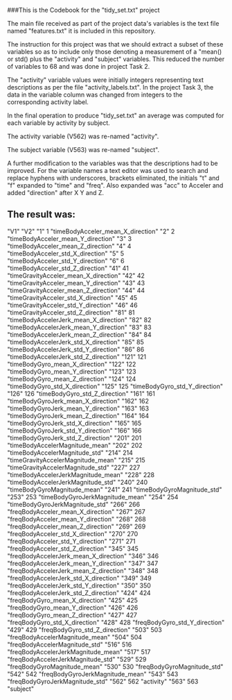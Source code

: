 ###This is the Codebook for the "tidy_set.txt" project

The main file received as part of the project data's variables is the text file named "features.txt" it is included in this repository.

The instruction for this project was that we should extract a subset of these variables so as to include only those denoting a measurement of a "mean() or std() plus the "activity" and "subject" variables. This reduced the number of variables to 68 and was done in project Task 2.

The "activity" variable values were initially integers representing text descriptions  as per the file "activity_labels.txt". In the project Task 3, the data in the variable column was changed from integers to the corresponding activity label.

In the final operation to produce "tidy_set.txt" an average was computed for each variable by activity by subject.

The activity variable (V562) was re-named "activity".

The subject variable (V563) was re-named "subject".

A further modification to the variables was that the descriptions had to be improved. For the variable names a text editor was used to search and replace hyphens with underscores, brackets eliminated, the initials "t" and "f" expanded to "time" and "freq". Also expanded was "acc" to Acceler and added "direction" after X Y and Z.

## The result was:

"V1" "V2"
"1" 1 "timeBodyAcceler_mean_X_direction"
"2" 2 "timeBodyAcceler_mean_Y_direction"
"3" 3 "timeBodyAcceler_mean_Z_direction"
"4" 4 "timeBodyAcceler_std_X_direction"
"5" 5 "timeBodyAcceler_std_Y_direction"
"6" 6 "timeBodyAcceler_std_Z_direction"
"41" 41 "timeGravityAcceler_mean_X_direction"
"42" 42 "timeGravityAcceler_mean_Y_direction"
"43" 43 "timeGravityAcceler_mean_Z_direction"
"44" 44 "timeGravityAcceler_std_X_direction"
"45" 45 "timeGravityAcceler_std_Y_direction"
"46" 46 "timeGravityAcceler_std_Z_direction"
"81" 81 "timeBodyAccelerJerk_mean_X_direction"
"82" 82 "timeBodyAccelerJerk_mean_Y_direction"
"83" 83 "timeBodyAccelerJerk_mean_Z_direction"
"84" 84 "timeBodyAccelerJerk_std_X_direction"
"85" 85 "timeBodyAccelerJerk_std_Y_direction"
"86" 86 "timeBodyAccelerJerk_std_Z_direction"
"121" 121 "timeBodyGyro_mean_X_direction"
"122" 122 "timeBodyGyro_mean_Y_direction"
"123" 123 "timeBodyGyro_mean_Z_direction"
"124" 124 "timeBodyGyro_std_X_direction"
"125" 125 "timeBodyGyro_std_Y_direction"
"126" 126 "timeBodyGyro_std_Z_direction"
"161" 161 "timeBodyGyroJerk_mean_X_direction"
"162" 162 "timeBodyGyroJerk_mean_Y_direction"
"163" 163 "timeBodyGyroJerk_mean_Z_direction"
"164" 164 "timeBodyGyroJerk_std_X_direction"
"165" 165 "timeBodyGyroJerk_std_Y_direction"
"166" 166 "timeBodyGyroJerk_std_Z_direction"
"201" 201 "timeBodyAccelerMagnitude_mean"
"202" 202 "timeBodyAccelerMagnitude_std"
"214" 214 "timeGravityAccelerMagnitude_mean"
"215" 215 "timeGravityAccelerMagnitude_std"
"227" 227 "timeBodyAccelerJerkMagnitude_mean"
"228" 228 "timeBodyAccelerJerkMagnitude_std"
"240" 240 "timeBodyGyroMagnitude_mean"
"241" 241 "timeBodyGyroMagnitude_std"
"253" 253 "timeBodyGyroJerkMagnitude_mean"
"254" 254 "timeBodyGyroJerkMagnitude_std"
"266" 266 "freqBodyAcceler_mean_X_direction"
"267" 267 "freqBodyAcceler_mean_Y_direction"
"268" 268 "freqBodyAcceler_mean_Z_direction"
"269" 269 "freqBodyAcceler_std_X_direction"
"270" 270 "freqBodyAcceler_std_Y_direction"
"271" 271 "freqBodyAcceler_std_Z_direction"
"345" 345 "freqBodyAccelerJerk_mean_X_direction"
"346" 346 "freqBodyAccelerJerk_mean_Y_direction"
"347" 347 "freqBodyAccelerJerk_mean_Z_direction"
"348" 348 "freqBodyAccelerJerk_std_X_direction"
"349" 349 "freqBodyAccelerJerk_std_Y_direction"
"350" 350 "freqBodyAccelerJerk_std_Z_direction"
"424" 424 "freqBodyGyro_mean_X_direction"
"425" 425 "freqBodyGyro_mean_Y_direction"
"426" 426 "freqBodyGyro_mean_Z_direction"
"427" 427 "freqBodyGyro_std_X_direction"
"428" 428 "freqBodyGyro_std_Y_direction"
"429" 429 "freqBodyGyro_std_Z_direction"
"503" 503 "freqBodyAccelerMagnitude_mean"
"504" 504 "freqBodyAccelerMagnitude_std"
"516" 516 "freqBodyAccelerJerkMagnitude_mean"
"517" 517 "freqBodyAccelerJerkMagnitude_std"
"529" 529 "freqBodyGyroMagnitude_mean"
"530" 530 "freqBodyGyroMagnitude_std"
"542" 542 "freqBodyGyroJerkMagnitude_mean"
"543" 543 "freqBodyGyroJerkMagnitude_std"
"562" 562 "activity"
"563" 563 "subject"
 